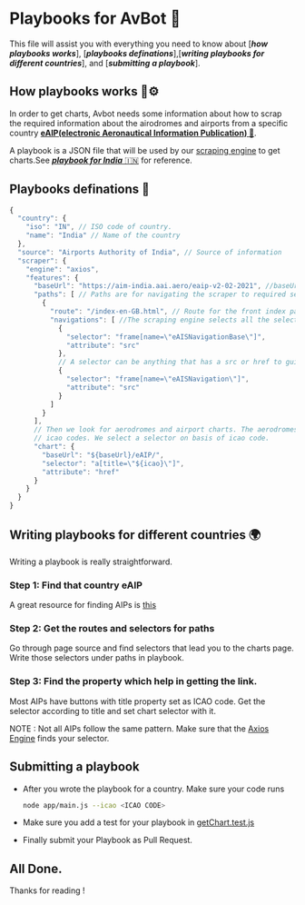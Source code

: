 # Playbooks for AvBot 📔

This file will assist you with everything you need to know about [**_how playbooks works_**], [**_playbooks definations_**],[**_writing playbooks for different countries_**], and [**_submitting a playbook_**].

## How playbooks works 📔⚙

In order to get charts, Avbot needs some information about how to scrap the required information about the airodromes and airports from a specific country [**eAIP(electronic Aeronautical Information Publication) 🛫**](https://en.wikipedia.org/wiki/Aeronautical_Information_Publication).

A playbook is a JSON file that will be used by our [scraping engine](./app/engines/axios.js) to get charts.See [**_playbook for India_** :india:](./playbooks/IN.json) for reference.

## Playbooks definations 📔
``` js
{
  "country": {
    "iso": "IN", // ISO code of country.
    "name": "India" // Name of the country
  },
  "source": "Airports Authority of India", // Source of information
  "scraper": {
    "engine": "axios", 
    "features": { 
      "baseUrl": "https://aim-india.aai.aero/eaip-v2-02-2021", //baseUrl is eAIP URL
      "paths": [ // Paths are for navigating the scraper to required sections i.e Charts Section
        {
          "route": "/index-en-GB.html", // Route for the front index page.
          "navigations": [ //The scraping engine selects all the selectors and get thier src and progressively make his way through it. 
            {
              "selector": "frame[name=\"eAISNavigationBase\"]",
              "attribute": "src"
            },
            // A selector can be anything that has a src or href to guide the engine
            {
              "selector": "frame[name=\"eAISNavigation\"]",
              "attribute": "src"
            }
          ]
        }
      ],
      // Then we look for aerodromes and airport charts. The aerodromes are identified by thier 
      // icao codes. We select a selector on basis of icao code.
      "chart": {
        "baseUrl": "${baseUrl}/eAIP/",
        "selector": "a[title=\"${icao}\"]",
        "attribute": "href"
      }
    }
  }
}
```

## Writing playbooks for different countries 🌍

Writing a playbook is really straightforward.

### Step 1: Find that country eAIP 
A great resource for finding AIPs is [this](https://erau.libguides.com/UAS/eAIP)

### Step 2: Get the routes and selectors for paths
Go through page source and find selectors that lead you to the charts page. Write those selectors under paths in playbook.

### Step 3: Find the property which help in getting the link.
Most AIPs have buttons with title property set as ICAO code. Get the selector according to title and set chart selector with it.

NOTE : Not all AIPs follow the same pattern. Make sure that the [Axios Engine](./app/engines/axios.js) finds your selector.

## Submitting a playbook

- After you wrote the playbook for a country. Make sure your code runs
    ``` bash
    node app/main.js --icao <ICAO CODE>
    ```

- Make sure you add a test for your playbook in [getChart.test.js](./tests/getChart.test.js)

- Finally submit your Playbook as Pull Request.

## All Done.
Thanks for reading !
